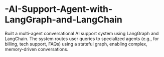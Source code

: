 # -AI-Support-Agent-with-LangGraph-and-LangChain
Built a multi-agent conversational AI support system using LangGraph and LangChain. The system routes user queries to specialized agents (e.g., for billing, tech support, FAQs) using a stateful graph, enabling complex, memory-driven conversations.
